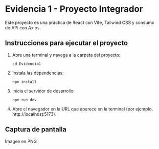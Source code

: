 # Evidencia 1 - Proyecto Integrador

Este proyecto es una práctica de React con Vite, Tailwind CSS y consumo de API con Axios.

## Instrucciones para ejecutar el proyecto

1. Abre una terminal y navega a la carpeta del proyecto:
   ```
   cd Evidencia1
   ```
2. Instala las dependencias:
   ```
   npm install
   ```
3. Inicia el servidor de desarrollo:
   ```
   npm run dev
   ```
4. Abre el navegador en la URL que aparece en la terminal (por ejemplo, http://localhost:5173).

## Captura de pantalla

Imagen en PNG
